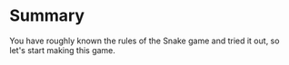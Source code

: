 # Summary

You have roughly known the rules of the Snake game and tried it out, so let's start making this game.

